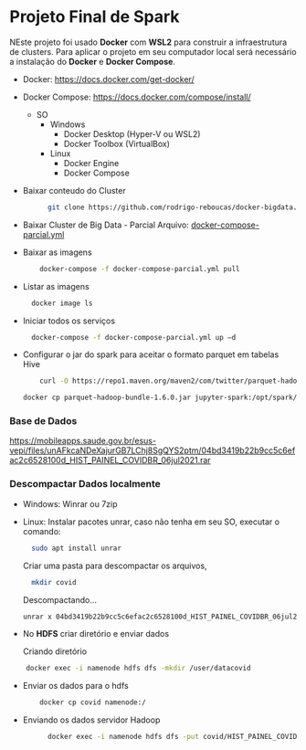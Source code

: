 # Projeto Final de Spark

NEste projeto foi usado <b>Docker</b> com <b>WSL2</b> para construir a infraestrutura de clusters. Para aplicar o projeto em seu computador local será necessário a instalação do <b>Docker</b> e <b>Docker Compose</b>.

- Docker: https://docs.docker.com/get-docker/
- Docker Compose: https://docs.docker.com/compose/install/
  - SO
    - Windows
      - Docker Desktop (Hyper-V ou WSL2)
      - Docker Toolbox (VirtualBox)
    - Linux
      - Docker Engine
      - Docker Compose
- Baixar conteudo do Cluster

  ```bash
        git clone https://github.com/rodrigo-reboucas/docker-bigdata.git spark
  ```

- Baixar Cluster de Big Data - Parcial
  Arquivo: <u>docker-compose-parcial.yml</u>
- Baixar as imagens

  ```bash
      docker-compose -f docker-compose-parcial.yml pull
  ```

- Listar as imagens

  ```bash
    docker image ls
  ```

- Iniciar todos os serviços
  ```bash
    docker-compose -f docker-compose-parcial.yml up –d
  ```
- Configurar o jar do spark para aceitar o formato parquet em tabelas Hive

  ```bash
      curl -O https://repo1.maven.org/maven2/com/twitter/parquet-hadoop-bundle/1.6.0/parquet-hadoop-bundle-1.6.0.jar
  ```

  ```bash
  docker cp parquet-hadoop-bundle-1.6.0.jar jupyter-spark:/opt/spark/jars
  ```

### Base de Dados

https://mobileapps.saude.gov.br/esus-vepi/files/unAFkcaNDeXajurGB7LChj8SgQYS2ptm/04bd3419b22b9cc5c6efac2c6528100d_HIST_PAINEL_COVIDBR_06jul2021.rar

### Descompactar Dados localmente

- Windows:
  Winrar ou 7zip

- Linux:
  Instalar pacotes unrar, caso não tenha em seu SO, executar o comando:
  ```bash
    sudo apt install unrar
  ```
  Criar uma pasta para descompactar os arquivos,
  ```bash
    mkdir covid
  ```
  Descompactando...
  ```bash
  unrar x 04bd3419b22b9cc5c6efac2c6528100d_HIST_PAINEL_COVIDBR_06jul2021.rar ~/spark/covid
  ```

* No <b>HDFS</b> criar diretório e enviar dados

  Criando diretório

```bash
    docker exec -i namenode hdfs dfs -mkdir /user/datacovid
```

- Enviar os dados para o hdfs
  ```bash
      docker cp covid namenode:/
  ```
- Enviando os dados servidor Hadoop

  ```bash
        docker exec -i namenode hdfs dfs -put covid/HIST_PAINEL_COVIDBR_* /user/datacovid/
  ```